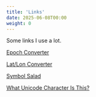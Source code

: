 ```yaml
---
title: 'Links'
date: 2025-06-08T00:00
weight: 0
---
```


Some links I use a lot.

[Epoch Converter](https://www.epochconverter.com/)

[Lat/Lon Converter](https://latlongdata.com/lat-long-converter/)

[Symbol Salad](https://symbolsalad.com/)

[What Unicode Character Is This?](https://babelstone.co.uk/Unicode/whatisit.html)